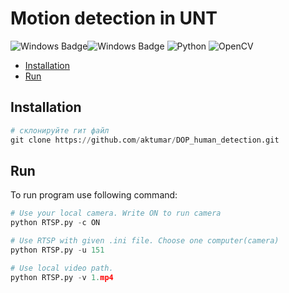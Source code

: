 # Motion detection in UNT

![Windows Badge](https://img.shields.io/badge/Windows-0078D6?style=for-the-badge&logo=windows&logoColor=white)![Windows Badge](https://img.shields.io/badge/Ubuntu-E95420?style=for-the-badge&logo=ubuntu&logoColor=white) ![Python](https://img.shields.io/badge/python-3670A0?style=for-the-badge&logo=python&logoColor=ffdd54) ![OpenCV](https://img.shields.io/badge/opencv-%23white.svg?style=for-the-badge&logo=opencv&logoColor=white)



- [Installation](#Installation)
- [Run](#Run)





<a name="Installation" />

## Installation

```python
# склонируйте гит файл
git clone https://github.com/aktumar/DOP_human_detection.git


```



<a name="Run" />

## Run

To run program use following command:

```python
# Use your local camera. Write ON to run camera
python RTSP.py -c ON

# Use RTSP with given .ini file. Choose one computer(camera)
python RTSP.py -u 151

# Use local video path.
python RTSP.py -v 1.mp4
```

